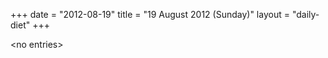 +++
date = "2012-08-19"
title = "19 August 2012 (Sunday)"
layout = "daily-diet"
+++

<p>&lt;no entries&gt;</p>